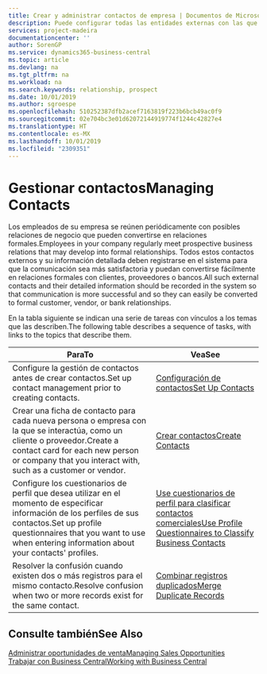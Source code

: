 ```yaml
---
title: Crear y administrar contactos de empresa | Documentos de Microsoft
description: Puede configurar todas las entidades externas con las que mantenga una relación de negocio (por ejemplo clientes potenciales, clientes, proveedores y consultores) como contactos.
services: project-madeira
documentationcenter: ''
author: SorenGP
ms.service: dynamics365-business-central
ms.topic: article
ms.devlang: na
ms.tgt_pltfrm: na
ms.workload: na
ms.search.keywords: relationship, prospect
ms.date: 10/01/2019
ms.author: sgroespe
ms.openlocfilehash: 510252387dfb2acef7163819f223b6bcb49ac0f9
ms.sourcegitcommit: 02e704bc3e01d62072144919774f1244c42827e4
ms.translationtype: HT
ms.contentlocale: es-MX
ms.lasthandoff: 10/01/2019
ms.locfileid: "2309351"
---
```

# <a name="managing-contacts"></a><span data-ttu-id="79908-103">Gestionar contactos</span><span class="sxs-lookup"><span data-stu-id="79908-103">Managing Contacts</span></span>
<span data-ttu-id="79908-104">Los empleados de su empresa se reúnen periódicamente con posibles relaciones de negocio que pueden convertirse en relaciones formales.</span><span class="sxs-lookup"><span data-stu-id="79908-104">Employees in your company regularly meet prospective business relations that may develop into formal relationships.</span></span> <span data-ttu-id="79908-105">Todos estos contactos externos y su información detallada deben registrarse en el sistema para que la comunicación sea más satisfactoria y puedan convertirse fácilmente en relaciones formales con clientes, proveedores o bancos.</span><span class="sxs-lookup"><span data-stu-id="79908-105">All such external contacts and their detailed information should be recorded in the system so that communication is more successful and so they can easily be converted to formal customer, vendor, or bank relationships.</span></span>

<span data-ttu-id="79908-106">En la tabla siguiente se indican una serie de tareas con vínculos a los temas que las describen.</span><span class="sxs-lookup"><span data-stu-id="79908-106">The following table describes a sequence of tasks, with links to the topics that describe them.</span></span>

| <span data-ttu-id="79908-107">Para</span><span class="sxs-lookup"><span data-stu-id="79908-107">To</span></span> | <span data-ttu-id="79908-108">Vea</span><span class="sxs-lookup"><span data-stu-id="79908-108">See</span></span> |
| --- | --- |
| <span data-ttu-id="79908-109">Configure la gestión de contactos antes de crear contactos.</span><span class="sxs-lookup"><span data-stu-id="79908-109">Set up contact management prior to creating contacts.</span></span> |[<span data-ttu-id="79908-110">Configuración de contactos</span><span class="sxs-lookup"><span data-stu-id="79908-110">Set Up Contacts</span></span>](marketing-setup-contacts.md) |
| <span data-ttu-id="79908-111">Crear una ficha de contacto para cada nueva persona o empresa con la que se interactúa, como un cliente o proveedor.</span><span class="sxs-lookup"><span data-stu-id="79908-111">Create a contact card for each new person or company that you interact with, such as a customer or vendor.</span></span> |[<span data-ttu-id="79908-112">Crear contactos</span><span class="sxs-lookup"><span data-stu-id="79908-112">Create Contacts</span></span>](marketing-create-contact-companies.md) |
|<span data-ttu-id="79908-113">Configure los cuestionarios de perfil que desea utilizar en el momento de especificar información de los perfiles de sus contactos.</span><span class="sxs-lookup"><span data-stu-id="79908-113">Set up profile questionnaires that you want to use when entering information about your contacts' profiles.</span></span>|[<span data-ttu-id="79908-114">Use cuestionarios de perfil para clasificar contactos comerciales</span><span class="sxs-lookup"><span data-stu-id="79908-114">Use Profile Questionnaires to Classify Business Contacts</span></span>](marketing-create-contact-profile-questionnaire.md)|
|<span data-ttu-id="79908-115">Resolver la confusión cuando existen dos o más registros para el mismo contacto.</span><span class="sxs-lookup"><span data-stu-id="79908-115">Resolve confusion when two or more records exist for the same contact.</span></span>|[<span data-ttu-id="79908-116">Combinar registros duplicados</span><span class="sxs-lookup"><span data-stu-id="79908-116">Merge Duplicate Records</span></span>](sales-how-merge-duplicate-records.md)|

## <a name="see-also"></a><span data-ttu-id="79908-117">Consulte también</span><span class="sxs-lookup"><span data-stu-id="79908-117">See Also</span></span>
[<span data-ttu-id="79908-118">Administrar oportunidades de venta</span><span class="sxs-lookup"><span data-stu-id="79908-118">Managing Sales Opportunities</span></span>](marketing-manage-sales-opportunities.md)  
[<span data-ttu-id="79908-119">Trabajar con Business Central</span><span class="sxs-lookup"><span data-stu-id="79908-119">Working with Business Central</span></span>](ui-work-product.md)  
